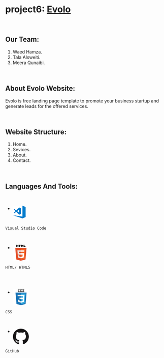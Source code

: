 # project6: [Evolo][1]

<br/>

## Our Team:
   1. Waed Hamza.
   2. Tala Alsweiti.
   3. Meera Qunaibi.

<br/>

## About Evolo Website:
Evolo is free landing page template to promote your business startup and generate leads for the offered services.

<br/>

## Website Structure:
1. Home.
2. Sevices.
3. About.
4. Contact.

<br/>


## Languages And Tools:
<br/>

* <img align="left" alt="Visual Studio Code" width="40px" src="https://raw.githubusercontent.com/github/explore/80688e429a7d4ef2fca1e82350fe8e3517d3494d/topics/visual-studio-code/visual-studio-code.png" /> 

<br/>

    Visual Studio Code

<br/> 

* <img align="left" alt="Visual Studio Code" width="50px" src="https://raw.githubusercontent.com/github/explore/80688e429a7d4ef2fca1e82350fe8e3517d3494d/topics/html/html.png" /> 

<br/>

    HTML/ HTML5

<br/> <br/>

* <img align="left" alt="Visual Studio Code" width="50px" src="https://raw.githubusercontent.com/github/explore/80688e429a7d4ef2fca1e82350fe8e3517d3494d/topics/css/css.png" /> 

<br/>

    CSS

<br/>

* <img align="left" alt="Visual Studio Code" width="50px" src="https://raw.githubusercontent.com/github/explore/78df643247d429f6cc873026c0622819ad797942/topics/github/github.png" /> 

<br/>

    GitHub


[1]:https://www.free-css.com/free-css-templates/page257/evolo